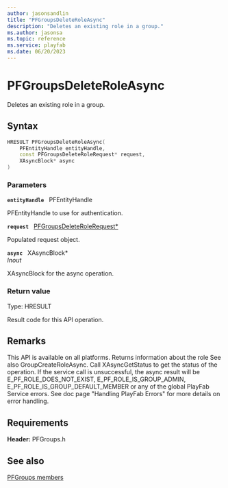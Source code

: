 ```yaml
---
author: jasonsandlin
title: "PFGroupsDeleteRoleAsync"
description: "Deletes an existing role in a group."
ms.author: jasonsa
ms.topic: reference
ms.service: playfab
ms.date: 06/20/2023
---
```


# PFGroupsDeleteRoleAsync  

Deletes an existing role in a group.  

## Syntax  
  
```cpp
HRESULT PFGroupsDeleteRoleAsync(  
    PFEntityHandle entityHandle,  
    const PFGroupsDeleteRoleRequest* request,  
    XAsyncBlock* async  
)  
```  
  
### Parameters  
  
**`entityHandle`** &nbsp; PFEntityHandle  
  
PFEntityHandle to use for authentication.  
  
**`request`** &nbsp; [PFGroupsDeleteRoleRequest*](../../pfgroupstypes/structs/pfgroupsdeleterolerequest.md)  
  
Populated request object.  
  
**`async`** &nbsp; XAsyncBlock*  
*_Inout_*  
  
XAsyncBlock for the async operation.  
  
  
### Return value
Type: HRESULT
  
Result code for this API operation.
  
## Remarks  
  
This API is available on all platforms. Returns information about the role See also GroupCreateRoleAsync. Call XAsyncGetStatus to get the status of the operation. If the service call is unsuccessful, the async result will be E_PF_ROLE_DOES_NOT_EXIST, E_PF_ROLE_IS_GROUP_ADMIN, E_PF_ROLE_IS_GROUP_DEFAULT_MEMBER or any of the global PlayFab Service errors. See doc page "Handling PlayFab Errors" for more details on error handling.
  
## Requirements  
  
**Header:** PFGroups.h
  
## See also  
[PFGroups members](../pfgroups_members.md)  

  
  
